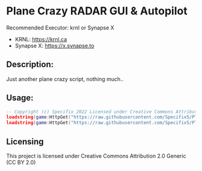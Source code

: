 # Plane Crazy RADAR GUI & Autopilot
Recommended Executor: krnl or Synapse X

* KRNL: https://krnl.ca
* Synapse X: https://x.synapse.to

## Description:
Just another plane crazy script, nothing much..
## Usage:
```lua
-- Copyright (c) Specifix 2022 Licensed under Creative Commons Attribution 2.0 Generic (CC BY 2.0)
loadstring(game:HttpGet("https://raw.githubusercontent.com/Specifix5/Plane-Crazy-Tracker/main/radar-gui.lua"))();
loadstring(game:HttpGet("https://raw.githubusercontent.com/Specifix5/Plane-Crazy-Tracker/main/autopilot.lua"))();
```
## Licensing
This project is licensed under Creative Commons Attribution 2.0 Generic (CC BY 2.0)
